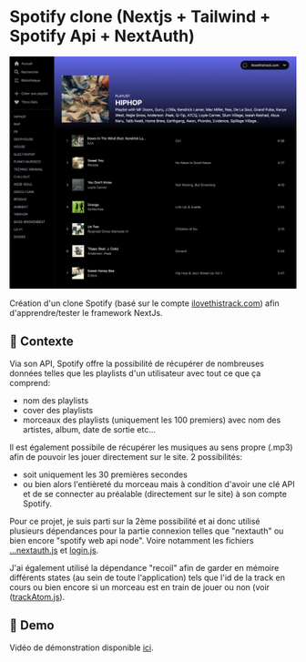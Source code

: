 # Spotify clone (Nextjs + Tailwind + Spotify Api + NextAuth)

![Screenshot](screenshot.png)

Création d'un clone Spotify (basé sur le compte [ilovethistrack.com](https://open.spotify.com/user/ilovethistrack.com?si=84c31f245c86476f)) afin d'apprendre/tester le framework NextJs.

## 📍 Contexte

Via son API, Spotify offre la possibilité de récupérer de nombreuses données telles que les playlists d'un utilisateur avec tout ce que ça comprend: 
- nom des playlists
- cover des playlists
- morceaux des playlists (uniquement les 100 premiers) avec nom des artistes, album, date de sortie etc...

Il est également possibile de récupérer les musiques au sens propre (.mp3) afin de pouvoir les jouer directement sur le site. 2 possibilités:
- soit uniquement les 30 premières secondes
- ou bien alors l'entièreté du morceau mais à condition d'avoir une clé API et de se connecter au préalable (directement sur le site) à son compte Spotify. 

Pour ce projet, je suis parti sur la 2ème possibilité et ai donc utilisé plusieurs dépendances pour la partie connexion telles que "nextauth" ou bien encore "spotify web api node". Voire notamment les fichiers [...nextauth.js](https://github.com/idrissdiakite/spotify-clone-nextjs/blob/main/pages/api/auth/%5B...nextauth%5D.js) et [login.js](https://github.com/idrissdiakite/spotify-clone-nextjs/blob/main/pages/login.js).

J'ai également utilisé la dépendance "recoil" afin de garder en mémoire différents states (au sein de toute l'application) tels que l'id de la track en cours ou bien encore si un morceau est en train de jouer ou non (voir ([trackAtom.js](https://github.com/idrissdiakite/spotify-clone-nextjs/blob/main/atoms/trackAtom.js)).

## 💫 Demo

Vidéo de démonstration disponible [ici](https://youtu.be/K-TKYTH5JrM).
